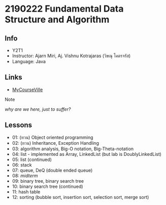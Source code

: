# 2190222 Fundamental Data Structure and Algorithm

## Info
* Y2T1
* Instructor: Ajarn Miri, Aj. Vishnu Kotrajaras (วิษณุ โคตรจรัส)
* Language: Java

## Links
* [MyCourseVille](https://www.mycourseville.com/?q=courseville/course/56320)

> [!NOTE]
> *why are we here, just to suffer?*

## Lessons
- 01: (ทวน) Object oriented programming
- 02: (ทวน) Inheritance, Exception Handling
- 03: algorithm analysis, Big-O notation, Big-Theta-notation
- 04: list - implemented as Array, LinkedList (but lab is DoublyLinkedList)
- 05: list (continued)
- 06: stack
- 07: queue, DeQ (double ended queue)
- 08: *midterm*
- 09: binary tree, binary search tree
- 10: binary search tree (continued)
- 11: hash table
- 12: sorting (bubble sort, insertion sort, selection sort, merge sort)